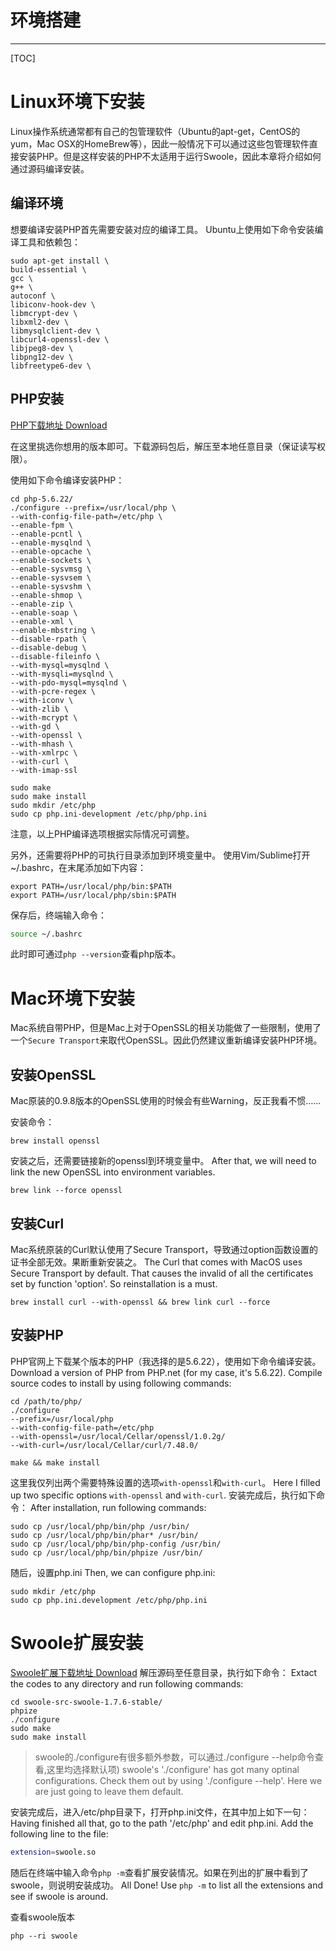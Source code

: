 <!-- toc -->
# 环境搭建

---

[TOC]

# Linux环境下安装

Linux操作系统通常都有自己的包管理软件（Ubuntu的apt-get，CentOS的yum，Mac OSX的HomeBrew等），因此一般情况下可以通过这些包管理软件直接安装PHP。但是这样安装的PHP不太适用于运行Swoole，因此本章将介绍如何通过源码编译安装。

## 编译环境
想要编译安装PHP首先需要安装对应的编译工具。
Ubuntu上使用如下命令安装编译工具和依赖包：

```shell
sudo apt-get install \
build-essential \
gcc \
g++ \
autoconf \
libiconv-hook-dev \
libmcrypt-dev \
libxml2-dev \
libmysqlclient-dev \
libcurl4-openssl-dev \
libjpeg8-dev \
libpng12-dev \
libfreetype6-dev \
```

## PHP安装

[PHP下载地址 Download](http://php.net/)

在这里挑选你想用的版本即可。下载源码包后，解压至本地任意目录（保证读写权限）。

使用如下命令编译安装PHP：

```shell
cd php-5.6.22/
./configure --prefix=/usr/local/php \
--with-config-file-path=/etc/php \
--enable-fpm \
--enable-pcntl \
--enable-mysqlnd \
--enable-opcache \
--enable-sockets \
--enable-sysvmsg \
--enable-sysvsem \
--enable-sysvshm \
--enable-shmop \
--enable-zip \
--enable-soap \
--enable-xml \
--enable-mbstring \
--disable-rpath \
--disable-debug \
--disable-fileinfo \
--with-mysql=mysqlnd \
--with-mysqli=mysqlnd \
--with-pdo-mysql=mysqlnd \
--with-pcre-regex \
--with-iconv \
--with-zlib \
--with-mcrypt \
--with-gd \
--with-openssl \
--with-mhash \
--with-xmlrpc \
--with-curl \
--with-imap-ssl

sudo make
sudo make install
sudo mkdir /etc/php
sudo cp php.ini-development /etc/php/php.ini
```
注意，以上PHP编译选项根据实际情况可调整。

另外，还需要将PHP的可执行目录添加到环境变量中。
使用Vim/Sublime打开~/.bashrc，在末尾添加如下内容：

```shell
export PATH=/usr/local/php/bin:$PATH
export PATH=/usr/local/php/sbin:$PATH
```
保存后，终端输入命令：

```bash
source ~/.bashrc
```
此时即可通过`php --version`查看php版本。

# Mac环境下安装
Mac系统自带PHP，但是Mac上对于OpenSSL的相关功能做了一些限制，使用了一个`Secure Transport`来取代OpenSSL。因此仍然建议重新编译安装PHP环境。

## 安装OpenSSL
Mac原装的0.9.8版本的OpenSSL使用的时候会有些Warning，反正我看不惯……

安装命令：

```shell
brew install openssl
```
安装之后，还需要链接新的openssl到环境变量中。
After that, we will need to link the new OpenSSL into environment variables.
```shell
brew link --force openssl
```

## 安装Curl
Mac系统原装的Curl默认使用了Secure Transport，导致通过option函数设置的证书全部无效。果断重新安装之。
The Curl that comes with MacOS uses Secure Transport by default. That causes the invalid of all the certificates set by function 'option'. So reinstallation is a must.

```shell
brew install curl --with-openssl && brew link curl --force
```

## 安装PHP
PHP官网上下载某个版本的PHP（我选择的是5.6.22），使用如下命令编译安装。
Download a version of PHP from PHP.net (for my case, it's 5.6.22). Compile source codes to install by using following commands:

```shell
cd /path/to/php/
./configure 
--prefix=/usr/local/php 
--with-config-file-path=/etc/php 
--with-openssl=/usr/local/Cellar/openssl/1.0.2g/ 
--with-curl=/usr/local/Cellar/curl/7.48.0/

make && make install
```
这里我仅列出两个需要特殊设置的选项`with-openssl`和`with-curl`。
Here I filled up two specific options `with-openssl` and `with-curl`.
安装完成后，执行如下命令：
After installation, run following commands:

```shell
sudo cp /usr/local/php/bin/php /usr/bin/
sudo cp /usr/local/php/bin/phar* /usr/bin/
sudo cp /usr/local/php/bin/php-config /usr/bin/
sudo cp /usr/local/php/bin/phpize /usr/bin/
```

随后，设置php.ini
Then, we can configure php.ini:

```shell
sudo mkdir /etc/php
sudo cp php.ini.development /etc/php/php.ini
```

# Swoole扩展安装
[Swoole扩展下载地址 Download](https://github.com/swoole/swoole-src/releases)
解压源码至任意目录，执行如下命令：
Extact the codes to any directory and run following commands:

```shell
cd swoole-src-swoole-1.7.6-stable/
phpize
./configure
sudo make
sudo make install
```

> swoole的./configure有很多额外参数，可以通过./configure --help命令查看,这里均选择默认项)
> swoole's './configure' has got many optinal configurations. Check them out by using './configure --help'. 
Here we are just going to leave them default.

安装完成后，进入/etc/php目录下，打开php.ini文件，在其中加上如下一句：
Having finished all that, go to the path '/etc/php' and edit php.ini. Add the following line to the file:
```bash
extension=swoole.so
```
随后在终端中输入命令`php -m`查看扩展安装情况。如果在列出的扩展中看到了swoole，则说明安装成功。
All Done! Use `php -m` to list all the extensions and see if swoole is around.

查看swoole版本

```
php --ri swoole
```
